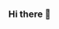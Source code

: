 ### Hi there 👋

<!--
**akhilesh-chander/akhilesh-chander** is a ✨ _special_ ✨ repository because its `README.md` (this file) appears on your GitHub profile.

Here are some ideas to get you started:

🔭 I’m currently working as Senior Python Developer
🌱 I’m currently learning rust 🦀
👯 I’m looking to collaborate on data analytics tools
- 🤔 I’m looking for help with ...
- 💬 Ask me about ...
- 📫 How to reach me:  
- 😄 Pronouns: ...
- ⚡ Fun fact: ...
-->
